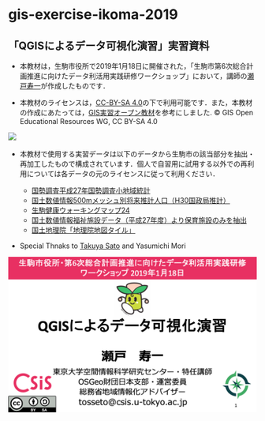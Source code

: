 # gis-exercise-ikoma-2019

## 「QGISによるデータ可視化演習」実習資料

- 本教材は，生駒市役所で2019年1月18日に開催された，「生駒市第6次総合計画推進に向けたデータ利活用実践研修ワークショップ」において，講師の[瀬戸寿一](https://researchmap.jp/tosseto)が作成したものです．

- 本教材のライセンスは，[CC-BY-SA 4.0](https://creativecommons.org/licenses/by-sa/4.0/deed.ja)の下で利用可能です．また，本教材の作成にあたっては，[GIS実習オープン教材](https://gis-oer.github.io/gitbook/book/)を参考にしました. © GIS Open Educational Resources WG, CC BY-SA 4.0

<img src="https://mirrors.creativecommons.org/presskit/buttons/88x31/png/by-sa.png" width="180">


- 本教材で使用する実習データは以下のデータから生駒市の該当部分を抽出・再加工したもので構成されています．個人で自習用に試用する以外での再利用については各データの元のライセンスに従って利用ください．
  - [国勢調査平成27年国勢調査小地域統計](https://www.e-stat.go.jp/stat-search/files?page=1&layout=datalist&toukei=00200521&tstat=000001080615&cycle=0&tclass1=000001094495&tclass2=000001094528&cycle_facet=tclass1%3Acycle)
  - [国土数値情報500mメッシュ別将来推計人口（H30国政局推計）](http://nlftp.mlit.go.jp/ksj/gml/datalist/KsjTmplt-mesh500h30.html)
  - [生駒健康ウォーキングマップ24](https://data.city.ikoma.lg.jp/data/dataset/1524794959)
  - [国土数値情報福祉施設データ（平成27年度）より保育施設のみを抽出](http://nlftp.mlit.go.jp/ksj/gml/datalist/KsjTmplt-P14.html)
  - [国土地理院「地理院地図タイル」](https://maps.gsi.go.jp/development/ichiran.html)

- Special Thnaks to [Takuya Sato](https://github.com/takuya310) and Yasumichi Mori

![cover](https://github.com/tosseto/gis-exercise-ikoma/blob/master/cover.png)
